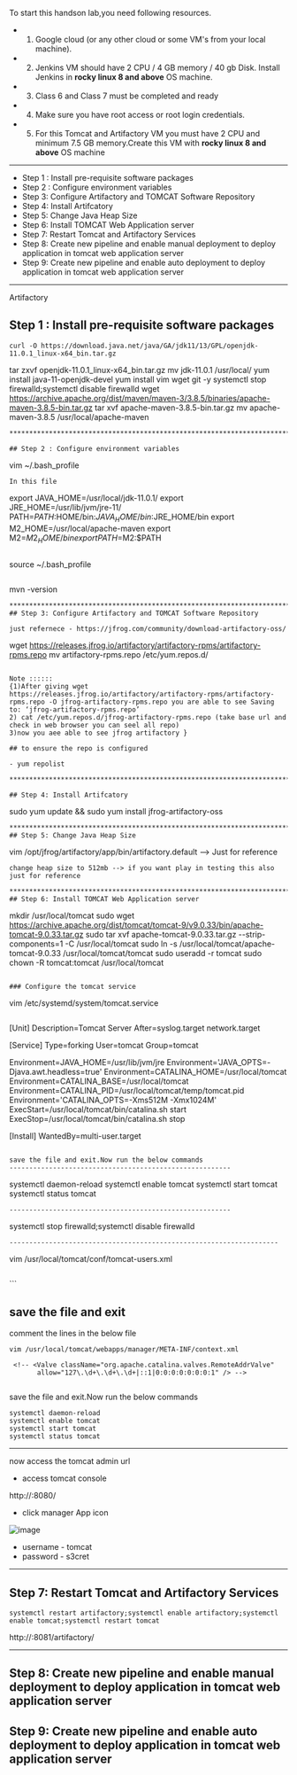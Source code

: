 To start this handson lab,you need following resources.

- 1. Google cloud (or any other cloud or some VM's from your local machine).
- 2. Jenkins VM should have 2 CPU / 4 GB memory / 40 gb Disk. Install Jenkins in **rocky linux 8 and above** OS machine.
- 3. Class 6 and Class 7 must be completed and ready
- 4. Make sure you have root access or root login credentials.
- 5. For this Tomcat and Artifactory VM you must have 2 CPU and minimum 7.5 GB memory.Create this VM with **rocky linux 8 and above** OS machine

*******************************************************************************************************************
- Step 1 : Install pre-requisite software packages
- Step 2 : Configure environment variables
- Step 3: Configure Artifactory and TOMCAT Software Repository
- Step 4: Install Artifcatory
- Step 5: Change Java Heap Size
- Step 6: Install TOMCAT Web Application server
- Step 7: Restart Tomcat and Artifactory Services
- Step 8: Create new pipeline and enable manual deployment to deploy application in tomcat web application server
- Step 9: Create new pipeline and enable auto deployment to deploy application in tomcat web application server


*******************************************************************************************************************

Artifactory

## Step 1 : Install pre-requisite software packages
```
curl -O https://download.java.net/java/GA/jdk11/13/GPL/openjdk-11.0.1_linux-x64_bin.tar.gz
```
tar zxvf openjdk-11.0.1_linux-x64_bin.tar.gz
mv jdk-11.0.1 /usr/local/
yum install java-11-openjdk-devel
yum install vim wget  git -y
systemctl stop firewalld;systemctl disable firewalld
wget https://archive.apache.org/dist/maven/maven-3/3.8.5/binaries/apache-maven-3.8.5-bin.tar.gz
tar xvf apache-maven-3.8.5-bin.tar.gz
mv apache-maven-3.8.5  /usr/local/apache-maven
```
*******************************************************************************************************************

## Step 2 : Configure environment variables
```
vim ~/.bash_profile
```
In this file
```
export JAVA_HOME=/usr/local/jdk-11.0.1/
export JRE_HOME=/usr/lib/jvm/jre-11/
PATH=$PATH:$HOME/bin:$JAVA_HOME/bin:$JRE_HOME/bin
export M2_HOME=/usr/local/apache-maven
export M2=$M2_HOME/bin
export PATH=$M2:$PATH
```
```
source ~/.bash_profile
```
```
mvn -version
```
*******************************************************************************************************************
## Step 3: Configure Artifactory and TOMCAT Software Repository

just refernece - https://jfrog.com/community/download-artifactory-oss/

```
wget https://releases.jfrog.io/artifactory/artifactory-rpms/artifactory-rpms.repo 
mv artifactory-rpms.repo  /etc/yum.repos.d/
```

Note ::::::
{1)After giving wget https://releases.jfrog.io/artifactory/artifactory-rpms/artifactory-rpms.repo -O jfrog-artifactory-rpms.repo you are able to see Saving to: ‘jfrog-artifactory-rpms.repo’
2) cat /etc/yum.repos.d/jfrog-artifactory-rpms.repo (take base url and check in web browser you can seel all repo)
3)now you aee able to see jfrog artifactory }

## to ensure the repo is configured

- yum repolist

*******************************************************************************************************************

## Step 4: Install Artifcatory
```
sudo yum update && sudo yum install jfrog-artifactory-oss
```
*******************************************************************************************************************
## Step 5: Change Java Heap Size

```
vim /opt/jfrog/artifactory/app/bin/artifactory.default --> Just for reference
```
change heap size to 512mb --> if you want play in testing this also just for reference

*******************************************************************************************************************
## Step 6: Install TOMCAT Web Application server
```
mkdir /usr/local/tomcat
sudo wget https://archive.apache.org/dist/tomcat/tomcat-9/v9.0.33/bin/apache-tomcat-9.0.33.tar.gz
sudo tar xvf apache-tomcat-9.0.33.tar.gz --strip-components=1 -C /usr/local/tomcat
sudo ln -s /usr/local/tomcat/apache-tomcat-9.0.33 /usr/local/tomcat/tomcat
sudo useradd -r tomcat
sudo chown -R tomcat:tomcat /usr/local/tomcat
```

### Configure the tomcat service
```
vim /etc/systemd/system/tomcat.service
```

```
[Unit]
Description=Tomcat Server
After=syslog.target network.target

[Service]
Type=forking
User=tomcat
Group=tomcat

Environment=JAVA_HOME=/usr/lib/jvm/jre
Environment='JAVA_OPTS=-Djava.awt.headless=true'
Environment=CATALINA_HOME=/usr/local/tomcat
Environment=CATALINA_BASE=/usr/local/tomcat
Environment=CATALINA_PID=/usr/local/tomcat/temp/tomcat.pid
Environment='CATALINA_OPTS=-Xms512M -Xmx1024M'
ExecStart=/usr/local/tomcat/bin/catalina.sh start
ExecStop=/usr/local/tomcat/bin/catalina.sh stop

[Install]
WantedBy=multi-user.target
```

save the file and exit.Now run the below commands
--------------------------------------------------------
```
systemctl daemon-reload
systemctl enable tomcat
systemctl start tomcat
systemctl status tomcat
```
--------------------------------------------------------
```
systemctl stop firewalld;systemctl disable firewalld
```
--------------------------------------------------------------------
```
vim /usr/local/tomcat/conf/tomcat-users.xml
```

```
<role rolename="tomcat"/>
<role rolename="manager-gui"/>
<user username="tomcat" password="s3cret" roles="tomcat,manager-gui,manager-script"/>
```


save the file and exit
------------------------------------------------------------
comment the lines in the below file

```
vim /usr/local/tomcat/webapps/manager/META-INF/context.xml
```

```
 <!-- <Valve className="org.apache.catalina.valves.RemoteAddrValve"
       allow="127\.\d+\.\d+\.\d+|::1|0:0:0:0:0:0:0:1" /> -->
	   
```

save the file and exit.Now run the below commands

```
systemctl daemon-reload
systemctl enable tomcat
systemctl start tomcat
systemctl status tomcat
```
-----------------------------------------------------------------------------------------------------
now access the tomcat admin url

- access tomcat console 

http://<linux machine ip address>:8080/
	
- click manager App icon

![image](/images/tomcat-console.png)

- username - tomcat
- password - s3cret


*******************************************************************************************************************
## Step 7: Restart Tomcat and Artifactory Services

```
systemctl restart artifactory;systemctl enable artifactory;systemctl enable tomcat;systemctl restart tomcat
```



http://<linux machine ip address>:8081/artifactory/

*******************************************************************************************************************

## Step 8: Create new pipeline and enable manual deployment to deploy application in tomcat web application server
## Step 9: Create new pipeline and enable auto deployment to deploy application in tomcat web application server
